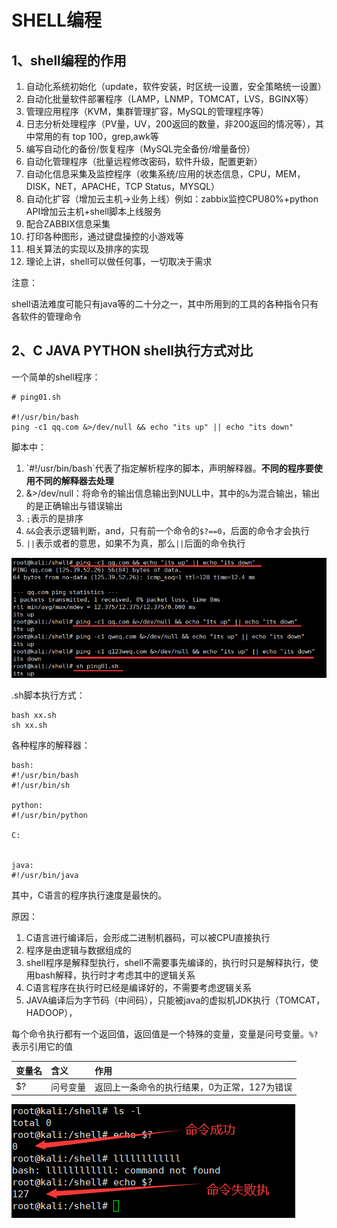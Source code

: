 # SHELL编程

## 1、shell编程的作用

1. 自动化系统初始化（update，软件安装，时区统一设置，安全策略统一设置）
2. 自动化批量软件部署程序（LAMP，LNMP，TOMCAT，LVS，BGINX等）
3. 管理应用程序（KVM，集群管理扩容，MySQL的管理程序等）
4. 日志分析处理程序（PV量，UV，200返回的数量，非200返回的情况等），其中常用的有 top 100，grep,awk等
5. 编写自动化的备份/恢复程序（MySQL完全备份/增量备份）
6. 自动化管理程序（批量远程修改密码，软件升级，配置更新）
7. 自动化信息采集及监控程序（收集系统/应用的状态信息，CPU，MEM，DISK，NET，APACHE，TCP Status，MYSQL）
8. 自动化扩容（增加云主机→业务上线）例如：zabbix监控CPU80%+python API增加云主机+shell脚本上线服务
9. 配合ZABBIX信息采集 
10. 打印各种图形，通过键盘操控的小游戏等
11. 相关算法的实现以及排序的实现 
12. 理论上讲，shell可以做任何事，一切取决于需求

注意：

shell语法难度可能只有java等的二十分之一，其中所用到的工具的各种指令只有各软件的管理命令

## 2、C JAVA PYTHON shell执行方式对比

一个简单的shell程序：

```text
# ping01.sh

#!/usr/bin/bash
ping -c1 qq.com &>/dev/null && echo "its up" || echo "its down"
```

脚本中：

1. \`\#!/usr/bin/bash\`代表了指定解析程序的脚本，声明解释器。**不同的程序要使用不同的解释器去处理**
2. &&gt;/dev/null：将命令的输出信息输出到NULL中，其中的`&`为混合输出，输出的是正确输出与错误输出
3. `;`表示的是排序 
4. `&&`会表示逻辑判断，and，只有前一个命令的`$?==0`，后面的命令才会执行 
5. `||`表示或者的意思，如果不为真，那么`||`后面的命令执行

![&#x811A;&#x672C;&#x53CA;&#x547D;&#x4EE4;&#x8FD0;&#x884C;&#x7ED3;&#x679C;](../../.gitbook/assets/image%20%28466%29.png)

.sh脚本执行方式：

```text
bash xx.sh
sh xx.sh
```

各种程序的解释器：

```text
bash:
#!/usr/bin/bash
#!/usr/bin/sh

python:
#!/usr/bin/python

C:    


java:
#!/usr/bin/java
```

其中，C语言的程序执行速度是最快的。

原因：

1. C语言进行编译后，会形成二进制机器码，可以被CPU直接执行
2. 程序是由逻辑与数据组成的
3. shell程序是解释型执行，shell不需要事先编译的，执行时只是解释执行，使用bash解释，执行时才考虑其中的逻辑关系
4. C语言程序在执行时已经是编译好的，不需要考虑逻辑关系
5. JAVA编译后为字节码（中间码），只能被java的虚拟机JDK执行（TOMCAT，HADOOP），

每个命令执行都有一个返回值，返回值是一个特殊的变量，变量是问号变量。`%?`表示引用它的值

| 变量名 | 含义 | 作用 |
| :--- | :--- | :--- |
| $? | 问号变量 | 返回上一条命令的执行结果，0为正常，127为错误 |

![](../../.gitbook/assets/image%20%28471%29.png)







